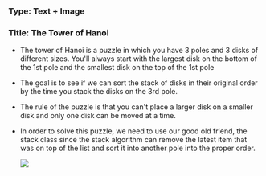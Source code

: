 ### Type: Text + Image ###

### Title: The Tower of Hanoi ###

- The tower of Hanoi is a puzzle in which you have 3 poles and 3 disks of different sizes. You'll always start with the largest disk
  on the bottom of the 1st pole and the smallest disk on the top of the 1st pole
  
- The goal is to see if we can sort the stack of disks in their original order by the time you stack the disks on the 3rd pole.

- The rule of the puzzle is that you can't place a larger disk on a smaller disk and only one disk can be moved at a time.

- In order to solve this puzzle, we need to use our good old friend, the stack class since the stack algorithm can remove the latest
  item that was on top of the list and sort it into another pole into the proper order.
  
  ![](https://www.includehelp.com/data-structure-tutorial/images/tower-of-hanoi.jpg)
